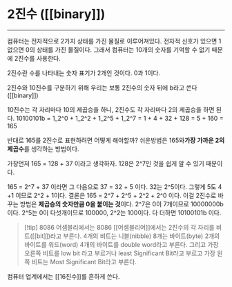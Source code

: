 # 2진수 ([[binary]])
---
컴퓨터는 전자적으로 2가지 상태를 가진 물질로 이루어져있다. 전자적 신호가 있으면 1 없으면 0의 상태를 가진 물질이다. 그래서 컴퓨터는 10개의 숫자를 기억할 수 없기 때문에 2진수를 사용한다.

2진수란 수를 나타내는 숫자 표기가 2개인 것이다. 0과 1이다.

2진수와 10진수를 구분하기 위해 우리는 보통 2진수의 숫자 뒤에 b라고 쓴다 ([[binary]])

10진수는 각 자리마다 10의 제곱승을 하니, 2진수도 각 자리마다 2의 제곱승을 하면 된다.
10100101b = 1_2^0 + 1_2^2 + 1_2^5 + 1_2^7 = 1 + 4 + 32 + 128 = 5 + 160 = 165

반대로 165를 2진수로 표현하려면 어떻게 해야할까? 쉬운방법은 165와**가장 가까운 2의 제곱수**를 생각하는 방법이다.

가장먼저 165 = 128 + 37 이라고 생각하자. 128은 2^7인 것을 쉽게 알 수 있기 때문이다.

165 = 2^7 + 37 이라면 그 다음으로 37 = 32 + 5 이다. 32는 2^5이다. 그렇게 5도 4 +1 이므로 2^2 + 1이다. 결론은 165 = 2^7 + 2^5 + 2^2 + 2^0 이다. 이걸 2진수로 바꾸는 방법은 **제곱승의 숫자만큼 0을 붙이는 것**이다. 2^7은 0이 7개이므로 10000000b 이다. 2^5는 0이 다섯개이므로 100000, 2^2는 100이다. 다 더하면 10100101b 이다.
> [!tip] 8086 어셈블리에서는
> 8086 [[어셈블리어]]에서는 2진수의 각 자리를 비트([[bit]])라고 부른다. 4개의 비트는 니블(nibble) 8개는 바이트(byte) 2개의 바이트를 워드(word) 4개의 바이트를 double word라고 부른다. 그리고 가장 오른쪽 비트를 low bit 라고 부르거나 least Significant Bit라고 부르고 가장 왼쪽 비트는 Most Significant Bit라고 부른다.


컴퓨터 업계에서는 [[16진수]]를 흔하게 쓴다.